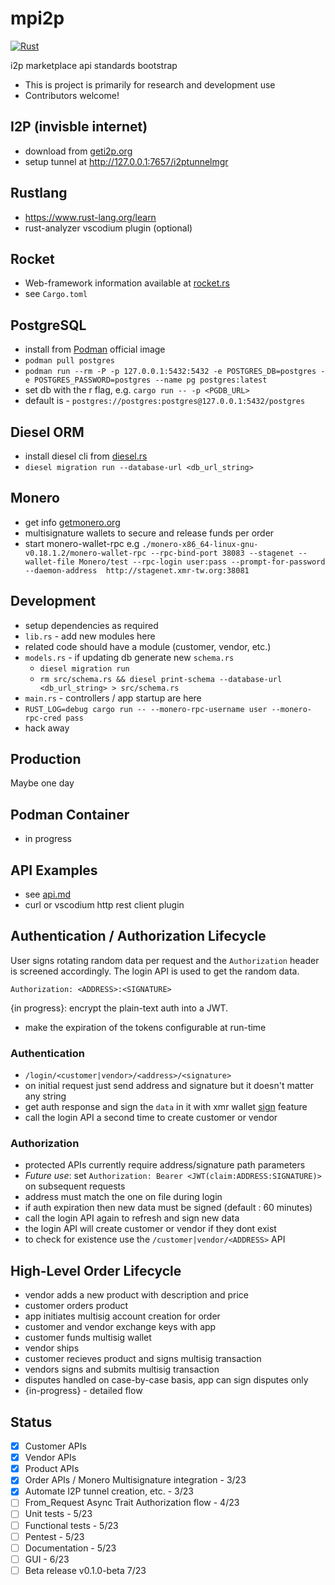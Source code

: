 # mpi2p

[![Rust](https://github.com/creating2morrow/mpi2p/actions/workflows/rust.yml/badge.svg)](https://github.com/creating2morrow/mpi2p/actions/workflows/rust.yml)

i2p marketplace api standards bootstrap

* This is project is primarily for research and development use
* Contributors welcome!

## I2P (invisble internet)

* download from [geti2p.org](https://geti2p.org/en/)
* setup tunnel at http://127.0.0.1:7657/i2ptunnelmgr

## Rustlang

* https://www.rust-lang.org/learn
* rust-analyzer vscodium plugin (optional)

## Rocket 

* Web-framework information available at [rocket.rs](https://rocket.rs/)
* see `Cargo.toml`

## PostgreSQL

* install from [Podman](https://registry.hub.docker.com/_/postgres/) official image
* `podman pull postgres`
* `podman run --rm -P -p 127.0.0.1:5432:5432 -e POSTGRES_DB=postgres -e POSTGRES_PASSWORD=postgres --name pg postgres:latest`
* set db with the r flag, e.g. `cargo run -- -p <PGDB_URL>`
*  default is - `postgres://postgres:postgres@127.0.0.1:5432/postgres`

## Diesel ORM

* install diesel cli from [diesel.rs](https://diesel.rs/guides/configuring-diesel-cli.html)
* `diesel migration run --database-url <db_url_string>`

## Monero

* get info [getmonero.org](https://getmonero.org)
* multisignature wallets to secure and release funds per order
* start monero-wallet-rpc e.g `./monero-x86_64-linux-gnu-v0.18.1.2/monero-wallet-rpc --rpc-bind-port 38083 --stagenet --wallet-file Monero/test --rpc-login user:pass --prompt-for-password  --daemon-address  http://stagenet.xmr-tw.org:38081`

## Development

* setup dependencies as required
* `lib.rs` - add new modules here
* related code should have a module (customer, vendor, etc.)
* `models.rs` - if updating db generate new `schema.rs`
    * `diesel migration run`
    * `rm src/schema.rs && diesel print-schema --database-url <db_url_string> > src/schema.rs` 
* `main.rs` - controllers / app startup are here
* `RUST_LOG=debug cargo run -- --monero-rpc-username user --monero-rpc-cred pass`
* hack away

## Production

Maybe one day

## Podman Container

* in progress

## API Examples

* see [api.md](./api.md)
* curl or vscodium http rest client plugin

## Authentication / Authorization Lifecycle

User signs rotating random data per request and the `Authorization` header
is screened accordingly. The login API is used to get the random data.

`Authorization: <ADDRESS>:<SIGNATURE>`

{in progress}: encrypt the plain-text auth into a JWT.
* make the expiration of the tokens configurable at run-time

### Authentication

* `/login/<customer|vendor>/<address>/<signature>`
* on initial request just send address and signature but it doesn't matter any string
* get auth response and sign the `data` in it with xmr wallet [sign]() feature
* call the login API a second time to create customer or vendor

### Authorization

* protected APIs currently require address/signature path parameters
* <i>Future use</i>: set `Authorization: Bearer <JWT(claim:ADDRESS:SIGNATURE)>` on subsequent requests
* address must match the one on file during login
* if auth expiration then new data must be signed (default : 60 minutes)
* call the login API again to refresh and sign new data
* the login API will create customer or vendor if they dont exist
* to check for existence use the `/customer|vendor/<ADDRESS>` API

## High-Level Order Lifecycle

* vendor adds a new product with description and price
* customer orders product
* app initiates multisig account creation for order
* customer and vendor exchange keys with app
* customer funds multisig wallet
* vendor ships
* customer recieves product and signs multisig transaction
* vendors signs and submits multisig transaction
* disputes handled on case-by-case basis, app can sign disputes only
* {in-progress} - detailed flow

## Status

* [x] Customer APIs
* [x] Vendor APIs
* [x] Product APIs
* [x] Order APIs / Monero Multisignature integration - 3/23
* [x] Automate I2P tunnel creation, etc. - 3/23
* [ ] From_Request Async Trait Authorization flow - 4/23
* [ ] Unit tests - 5/23
* [ ] Functional tests - 5/23
* [ ] Pentest - 5/23
* [ ] Documentation - 5/23
* [ ] GUI - 6/23
* [ ] Beta release v0.1.0-beta 7/23
